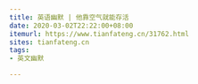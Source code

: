 ```yaml
---
title: 英语幽默 | 他靠空气就能存活
date: 2020-03-02T22:22:00+08:00
itemurl: https://www.tianfateng.cn/31762.html
sites: tianfateng.cn
tags:
- 英文幽默

---
```

